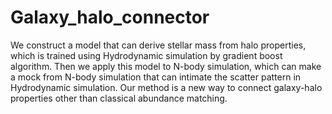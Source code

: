 # Galaxy_halo_connector
 We construct a model that can derive stellar mass from halo properties, which is trained using Hydrodynamic simulation by gradient boost algorithm. Then we apply this model to N-body simulation, which can make a mock from N-body simulation that can intimate the scatter pattern in Hydrodynamic simulation.
 Our method is a new way to connect galaxy-halo properties other than classical abundance matching.

